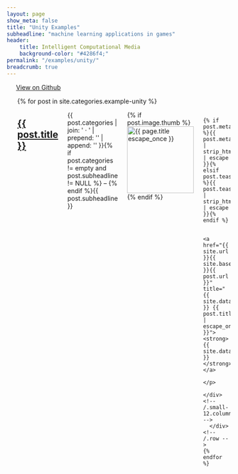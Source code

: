 ```yaml
---
layout: page
show_meta: false
title: "Unity Examples"
subheadline: "machine learning applications in games"
header:
    title: Intelligent Computational Media
    background-color: "#4286f4;"
permalink: "/examples/unity/"
breadcrumb: true
---
```


<div class="row">
    <div class="medium-4 columns t30">
      <img src="{{ site.urlimg }}gallery-example-5.jpg" alt="">
	  <a class = "radius button small" href = "" >View on Github</a>
    </div><!-- /.medium-4.columns -->

</div><!-- /.row -->

<ul>
	{% for post in site.categories.example-unity %}
	  <div class="row">
		<div class="small-12 columns b60">
		  <h2><a href="{{ site.url }}{{ site.baseurl }}{{ post.url }}">{{ post.title }}</a></h2>
		  <p class="subheadline">{{ post.categories | join: ' &middot; ' | prepend: '<span class="subheader">' | append: '</span>' }}{% if post.categories != empty and post.subheadline != NULL %} – {% endif %}{{ post.subheadline }}</p>
		  <p>
			{% if post.image.thumb %}<a href="{{ site.url }}{{ site.baseurl }}{{ post.url }}" title="{{ post.title | escape_once }}"><img src="{{ site.urlimg }}{{ post.image.thumb }}" class="alignleft" width="150" height="150" alt="{{ page.title escape_once }}"></a>{% endif %}

			{% if post.meta_description %}{{ post.meta_description | strip_html | escape }}{% elsif post.teaser %}{{ post.teaser | strip_html | escape }}{% endif %}

			<a href="{{ site.url }}{{ site.baseurl }}{{ post.url }}" title="{{ site.data.language.read }} {{ post.title | escape_once }}"><strong>{{ site.data.language.read_more }}</strong></a>
		  </p>
		</div><!-- /.small-12.columns -->
	  </div><!-- /.row -->
    {% endfor %}
</ul>